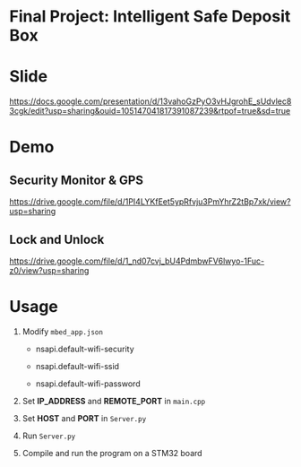 # Final Project: Intelligent Safe Deposit Box

# Slide

https://docs.google.com/presentation/d/13vahoGzPyO3vHJgrohE_sUdvlec83cgk/edit?usp=sharing&ouid=105147041817391087239&rtpof=true&sd=true

# Demo

## Security Monitor & GPS

https://drive.google.com/file/d/1PI4LYKfEet5ypRfvju3PmYhrZ2tBp7xk/view?usp=sharing

## Lock and Unlock

https://drive.google.com/file/d/1_nd07cvj_bU4PdmbwFV6lwyo-1Fuc-z0/view?usp=sharing

# Usage

1. Modify `mbed_app.json`

   * nsapi.default-wifi-security

   * nsapi.default-wifi-ssid

   * nsapi.default-wifi-password

2. Set **IP_ADDRESS** and **REMOTE_PORT** in `main.cpp`

3. Set **HOST** and **PORT** in `Server.py`

4. Run `Server.py`

5. Compile and run the program on a STM32 board